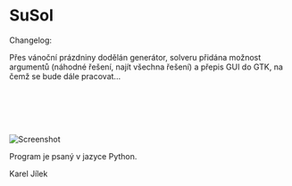 SuSol
======

Changelog:

Přes vánoční prázdniny dodělán generátor, solveru přidána možnost argumentů (náhodné řešení, najít všechna řešení) a přepis GUI do GTK, na čemž se bude dále pracovat...

<br><br><br><br>

![Screenshot](https://raw.githubusercontent.com/karlosss/sudoku/master/screenshot.png)

Program je psaný v jazyce Python.


Karel Jílek
